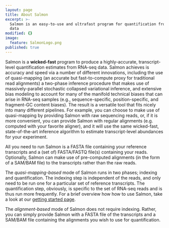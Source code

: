 ```yaml
---
layout: page
title: About Salmon
excerpt: >-
  Salmon is an easy-to-use and ultrafast program for quantification from RNA-seq
  data
modified: {}
image:
  feature: SalmonLogo.png
published: true
---
```


Salmon is a **wicked-fast** program to produce a highly-accurate, transcript-level quantification estimates from RNA-seq data. Salmon achieves is accuracy and speed via a number of different innovations, including the use of quasi-mapping (an accurate but fast-to-compute proxy for traditional read alignments)  a two-phase inference procedure that makes use of massively-parallel stochastic collapsed variational inference, and extensive bias modeling to account for many of the manifold technical biases that can arise in RNA-seq samples (e.g., sequence-specific, position-specific, and fragment-GC content biases). The result is a versatile tool that fits nicely into many different pipelines. For example, you can choose to make use of quasi-mapping by providing Salmon with raw sequencing reads, or, if it is more convenient, you can provide Salmon with regular alignments (e.g. computed with your favorite aligner), and it will use the same wicked-fast, state-of-the-art inference algorithm to estimate transcript-level abundances for your experiment.

All you need to run Salmon is a FASTA file containing your reference transcripts and a (set of) FASTA/FASTQ file(s) containing your reads. Optionally, Salmon can make use of pre-computed alignments (in the form of a SAM/BAM file) to the transcripts rather than the raw reads.

The *quasi-mapping-based* mode of Salmon runs in two phases; indexing and quantification. The indexing step is independent of the reads, and only need to be run one for a particular set of reference transcripts. The quantification step, obviously, is specific to the set of RNA-seq reads and is thus run more frequently. For a brief overview how how to use Salmon, take a look at our [getting started page](https://combine-lab.github.io/salmon/getting_started/).

The *alignment-based* mode of Salmon does not require indexing. Rather, you can simply provide Salmon with a FASTA file of the transcripts and a SAM/BAM file containing the alignments you wish to use for quantification.
